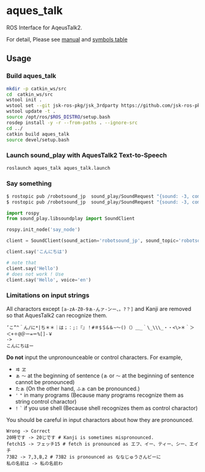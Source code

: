 # aques_talk

ROS Interface for AqeusTalk2.

For detail, Please see [manual](https://www.a-quest.com/archive/manual/aqtk2_lnx_man.pdf) and [symbols table](https://www.a-quest.com/archive/manual/siyo_onseikigou.pdf)


## Usage

### Build aques_talk
```bash
mkdir -p catkin_ws/src
cd  catkin_ws/src
wstool init .
wstool set --git jsk-ros-pkg/jsk_3rdparty https://github.com/jsk-ros-pkg/jsk_3rdparty.git -y
wstool update -t .
source /opt/ros/$ROS_DISTRO/setup.bash
rosdep install -y -r --from-paths . --ignore-src
cd ../
catkin build aques_talk
source devel/setup.bash
```

### Launch sound_play with AquesTalk2 Text-to-Speech

```bash
roslaunch aques_talk aques_talk.launch
```

### Say something

```bash
$ rostopic pub /robotsound_jp  sound_play/SoundRequest "{sound: -3, command: 1, volume: 10.0, arg: 'こんにちわ', arg2: ''}"
$ rostopic pub /robotsound_jp  sound_play/SoundRequest "{sound: -3, command: 1, volume: 10.0, arg: 'こんにちわピーアールツー', arg2: ''}"
```

```python
import rospy
from sound_play.libsoundplay import SoundClient

rospy.init_node('say_node')

client = SoundClient(sound_action='robotsound_jp', sound_topic='robotsound_jp')

client.say('こんにちは')

# note that
client.say('Hello')
# does not work ! Use
client.say('Hello', voice='en')


```


### Limitations on input strings

All charactors except `[a-zA-Z0-9ぁ-んァ-ンー、。?？]` and Kanji are removed so that AquesTalk2 can recognize them.

```
’こ”^＾ん/に*|ち＊＊｜は；：;:『』！#＃$＄&＆~〜()（）＿_｀\_\\\_・・<\>＊｀＞＜+＋@＠ー=＝%[]-￥
->
こんにちはー
```

**Do not** input the unpronounceable or control characters. For example,
- `ヰ` `ヱ`
- `ぁ` `〜` at the beginning of sentence (`ぁ` or `〜` at the beginning of sentence cannot be pronounced)
- `たぁ` (On the other hand, `ふぁ` can be pronounced.)
- `'` `"` in many programs (Because many programs recognize them as string control charactor)
- `!` `` ` `` if you use shell (Because shell recognizes them as control charactor)

You should be careful in input charactors about how they are pronounced.
```
Wrong -> Correct
20時です -> 20じです # Kanji is sometimes mispronounced.
fetch15 -> フェッチ15 # fetch is pronounced as エフ、イー、ティー、シー、エイチ
73B2 -> 7,3,B,2 # 73B2 is pronounced as ななじゅうさんビーに
私の名前は -> 私の名前わ
```
